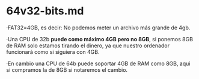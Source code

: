 # 64v32-bits.md

·FAT32=4GB, es decir: No podemos meter un archivo más grande de 4gb.

·Una CPU de 32b __puede como máximo 4GB pero no 8GB__, si ponemos 8GB de RAM solo estamos tirando el dinero, ya que nuestro ordenador funcionará como si siguiera con 4GB.

·En cambio una CPU de 64b puede soportar 4GB de RAM como 8GB, aqui si compramos la de 8GB si notaremos el cambio.
